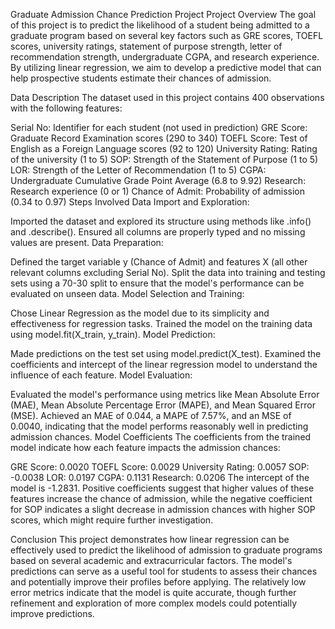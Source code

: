 Graduate Admission Chance Prediction Project
Project Overview
The goal of this project is to predict the likelihood of a student being admitted to a graduate program based on several key factors such as GRE scores, TOEFL scores, university ratings, statement of purpose strength, letter of recommendation strength, undergraduate CGPA, and research experience. By utilizing linear regression, we aim to develop a predictive model that can help prospective students estimate their chances of admission.

Data Description
The dataset used in this project contains 400 observations with the following features:

Serial No: Identifier for each student (not used in prediction)
GRE Score: Graduate Record Examination scores (290 to 340)
TOEFL Score: Test of English as a Foreign Language scores (92 to 120)
University Rating: Rating of the university (1 to 5)
SOP: Strength of the Statement of Purpose (1 to 5)
LOR: Strength of the Letter of Recommendation (1 to 5)
CGPA: Undergraduate Cumulative Grade Point Average (6.8 to 9.92)
Research: Research experience (0 or 1)
Chance of Admit: Probability of admission (0.34 to 0.97)
Steps Involved
Data Import and Exploration:

Imported the dataset and explored its structure using methods like .info() and .describe().
Ensured all columns are properly typed and no missing values are present.
Data Preparation:

Defined the target variable y (Chance of Admit) and features X (all other relevant columns excluding Serial No).
Split the data into training and testing sets using a 70-30 split to ensure that the model's performance can be evaluated on unseen data.
Model Selection and Training:

Chose Linear Regression as the model due to its simplicity and effectiveness for regression tasks.
Trained the model on the training data using model.fit(X_train, y_train).
Model Prediction:

Made predictions on the test set using model.predict(X_test).
Examined the coefficients and intercept of the linear regression model to understand the influence of each feature.
Model Evaluation:

Evaluated the model's performance using metrics like Mean Absolute Error (MAE), Mean Absolute Percentage Error (MAPE), and Mean Squared Error (MSE).
Achieved an MAE of 0.044, a MAPE of 7.57%, and an MSE of 0.0040, indicating that the model performs reasonably well in predicting admission chances.
Model Coefficients
The coefficients from the trained model indicate how each feature impacts the admission chances:

GRE Score: 0.0020
TOEFL Score: 0.0029
University Rating: 0.0057
SOP: -0.0038
LOR: 0.0197
CGPA: 0.1131
Research: 0.0206
The intercept of the model is -1.2831. Positive coefficients suggest that higher values of these features increase the chance of admission, while the negative coefficient for SOP indicates a slight decrease in admission chances with higher SOP scores, which might require further investigation.

Conclusion
This project demonstrates how linear regression can be effectively used to predict the likelihood of admission to graduate programs based on several academic and extracurricular factors. The model's predictions can serve as a useful tool for students to assess their chances and potentially improve their profiles before applying. The relatively low error metrics indicate that the model is quite accurate, though further refinement and exploration of more complex models could potentially improve predictions.
